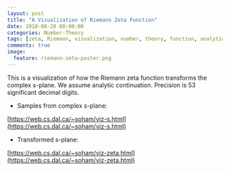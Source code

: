 ```yaml
---
layout: post
title: "A Visualization of Riemann Zeta Function"
date: 2018-08-28 00:00:00
categories: Number-Theory
tags: [zeta, Riemann, visualization, number, theory, function, analytic, computation]
comments: true
image:
  feature: riemann-zeta-poster.png
---
```

This is a visualization of how the Riemann zeta function transforms the complex s-plane. We assume analytic continuation. Precision is 53 significant decimal digits.

 - Samples from complex s-plane:

  [https://web.cs.dal.ca/~soham/viz-s.html](https://web.cs.dal.ca/~soham/viz-s.html)
 - Transformed s-plane:

  [https://web.cs.dal.ca/~soham/viz-zeta.html](https://web.cs.dal.ca/~soham/viz-zeta.html)